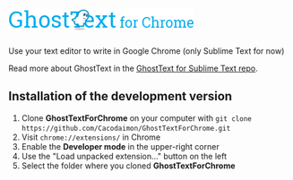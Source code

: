 # ![GhostText for Chrome](/images/logo_banner-for-chrome.png)
Use your text editor to write in Google Chrome (only Sublime Text for now)

Read more about GhostText in the [GhostText for Sublime Text repo](https://github.com/Cacodaimon/GhostText-for-SublimeText).

## Installation of the development version

1. Clone **GhostTextForChrome** on your computer with `git clone https://github.com/Cacodaimon/GhostTextForChrome.git`
2. Visit `chrome://extensions/` in Chrome
3. Enable the **Developer mode** in the upper-right corner
4. Use the "Load unpacked extension…" button on the left
5. Select the folder where you cloned **GhostTextForChrome**